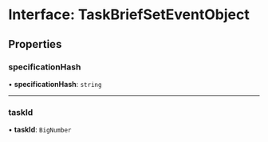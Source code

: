 # Interface: TaskBriefSetEventObject

## Properties

### specificationHash

• **specificationHash**: `string`

___

### taskId

• **taskId**: `BigNumber`
